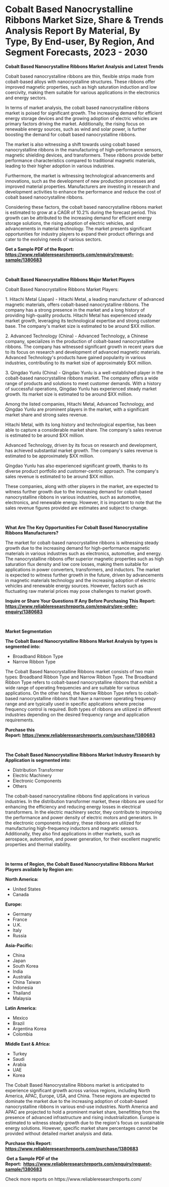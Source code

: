 <p><h1>Cobalt Based Nanocrystalline Ribbons Market Size, Share & Trends Analysis Report By Material, By Type, By End-user, By Region, And Segment Forecasts, 2023 - 2030</h1></p><p><strong>Cobalt Based Nanocrystalline Ribbons Market Analysis and Latest Trends</strong></p>
<p><p>Cobalt based nanocrystalline ribbons are thin, flexible strips made from cobalt-based alloys with nanocrystalline structures. These ribbons offer improved magnetic properties, such as high saturation induction and low coercivity, making them suitable for various applications in the electronics and energy sectors.</p><p>In terms of market analysis, the cobalt based nanocrystalline ribbons market is poised for significant growth. The increasing demand for efficient energy storage devices and the growing adoption of electric vehicles are primary factors driving the market. Additionally, the rising focus on renewable energy sources, such as wind and solar power, is further boosting the demand for cobalt based nanocrystalline ribbons.</p><p>The market is also witnessing a shift towards using cobalt based nanocrystalline ribbons in the manufacturing of high-performance sensors, magnetic shielding devices, and transformers. These ribbons provide better performance characteristics compared to traditional magnetic materials, leading to their higher adoption in various industries.</p><p>Furthermore, the market is witnessing technological advancements and innovations, such as the development of new production processes and improved material properties. Manufacturers are investing in research and development activities to enhance the performance and reduce the cost of cobalt based nanocrystalline ribbons.</p><p>Considering these factors, the cobalt based nanocrystalline ribbons market is estimated to grow at a CAGR of 10.2% during the forecast period. This growth can be attributed to the increasing demand for efficient energy storage solutions, the rising adoption of electric vehicles, and advancements in material technology. The market presents significant opportunities for industry players to expand their product offerings and cater to the evolving needs of various sectors.</p></p>
<p><strong>Get a Sample PDF of the Report:&nbsp; <a href="https://www.reliableresearchreports.com/enquiry/request-sample/1380683">https://www.reliableresearchreports.com/enquiry/request-sample/1380683</a></strong></p>
<p>&nbsp;</p>
<p><strong>Cobalt Based Nanocrystalline Ribbons Major Market Players</strong></p>
<p><p>Cobalt Based Nanocrystalline Ribbons Market Players:</p><p>1. Hitachi Metal (Japan) - Hitachi Metal, a leading manufacturer of advanced magnetic materials, offers cobalt-based nanocrystalline ribbons. The company has a strong presence in the market and a long history of providing high-quality products. Hitachi Metal has experienced steady market growth, leveraging its technological expertise and strong customer base. The company's market size is estimated to be around $XX million.</p><p>2. Advanced Technology (China) - Advanced Technology, a Chinese company, specializes in the production of cobalt-based nanocrystalline ribbons. The company has witnessed significant growth in recent years due to its focus on research and development of advanced magnetic materials. Advanced Technology's products have gained popularity in various industries, contributing to its market size of approximately $XX million.</p><p>3. Qingdao Yunlu (China) - Qingdao Yunlu is a well-established player in the cobalt-based nanocrystalline ribbons market. The company offers a wide range of products and solutions to meet customer demands. With a history of successful operations, Qingdao Yunlu has experienced steady market growth. Its market size is estimated to be around $XX million.</p><p>Among the listed companies, Hitachi Metal, Advanced Technology, and Qingdao Yunlu are prominent players in the market, with a significant market share and strong sales revenue.</p><p>Hitachi Metal, with its long history and technological expertise, has been able to capture a considerable market share. The company's sales revenue is estimated to be around $XX million.</p><p>Advanced Technology, driven by its focus on research and development, has achieved substantial market growth. The company's sales revenue is estimated to be approximately $XX million.</p><p>Qingdao Yunlu has also experienced significant growth, thanks to its diverse product portfolio and customer-centric approach. The company's sales revenue is estimated to be around $XX million.</p><p>These companies, along with other players in the market, are expected to witness further growth due to the increasing demand for cobalt-based nanocrystalline ribbons in various industries, such as automotive, electronics, and renewable energy. However, it is important to note that the sales revenue figures provided are estimates and subject to change.</p></p>
<p>&nbsp;</p>
<p><strong>What Are The Key Opportunities For Cobalt Based Nanocrystalline Ribbons Manufacturers?</strong></p>
<p><p>The market for cobalt-based nanocrystalline ribbons is witnessing steady growth due to the increasing demand for high-performance magnetic materials in various industries such as electronics, automotive, and energy. The nanocrystalline ribbons offer superior magnetic properties such as high saturation flux density and low core losses, making them suitable for applications in power converters, transformers, and inductors. The market is expected to witness further growth in the future, driven by advancements in magnetic materials technology and the increasing adoption of electric vehicles and renewable energy sources. However, factors such as fluctuating raw material prices may pose challenges to market growth.</p></p>
<p><strong>Inquire or Share Your Questions If Any Before Purchasing This Report: <a href="https://www.reliableresearchreports.com/enquiry/pre-order-enquiry/1380683">https://www.reliableresearchreports.com/enquiry/pre-order-enquiry/1380683</a></strong></p>
<p>&nbsp;</p>
<p><strong>Market Segmentation</strong></p>
<p><strong>The Cobalt Based Nanocrystalline Ribbons Market Analysis by types is segmented into:</strong></p>
<p><ul><li>Broadband Ribbon Type</li><li>Narrow Ribbon Type</li></ul></p>
<p><p>The Cobalt Based Nanocrystalline Ribbons market consists of two main types: Broadband Ribbon Type and Narrow Ribbon Type. The Broadband Ribbon Type refers to cobalt-based nanocrystalline ribbons that exhibit a wide range of operating frequencies and are suitable for various applications. On the other hand, the Narrow Ribbon Type refers to cobalt-based nanocrystalline ribbons that have a narrower operating frequency range and are typically used in specific applications where precise frequency control is required. Both types of ribbons are utilized in different industries depending on the desired frequency range and application requirements.</p></p>
<p><strong>Purchase this Report:&nbsp;<a href="https://www.reliableresearchreports.com/purchase/1380683">https://www.reliableresearchreports.com/purchase/1380683</a></strong></p>
<p>&nbsp;</p>
<p><strong>The Cobalt Based Nanocrystalline Ribbons Market Industry Research by Application is segmented into:</strong></p>
<p><ul><li>Distribution Transformer</li><li>Electric Machinery</li><li>Electronic Components</li><li>Others</li></ul></p>
<p><p>The cobalt-based nanocrystalline ribbons find applications in various industries. In the distribution transformer market, these ribbons are used for enhancing the efficiency and reducing energy losses in electrical transformers. In the electric machinery sector, they contribute to improving the performance and power density of electric motors and generators. In the electronic components industry, these ribbons are utilized for manufacturing high-frequency inductors and magnetic sensors. Additionally, they also find applications in other markets, such as aerospace, automotive, and power generation, for their excellent magnetic properties and thermal stability.</p></p>
<p>&nbsp;</p>
<p><strong>In terms of Region, the Cobalt Based Nanocrystalline Ribbons Market Players available by Region are:</strong></p>
<p>
    <p> <strong> North America: </strong>
        <ul>
            <li>United States</li>
            <li>Canada</li>
        </ul>
        </p> 
    <p> <strong> Europe: </strong>
        <ul>
            <li>Germany</li>
            <li>France</li>
            <li>U.K.</li>
            <li>Italy</li>
            <li>Russia</li>
        </ul>
        </p> 
    <p> <strong> Asia-Pacific: </strong>
        <ul>
            <li>China</li>
            <li>Japan</li>
            <li>South Korea</li>
            <li>India</li>
            <li>Australia</li>
            <li>China Taiwan</li>
            <li>Indonesia</li>
            <li>Thailand</li>
            <li>Malaysia</li>
        </ul>
        </p> 
    <p> <strong> Latin America: </strong>
        <ul>
            <li>Mexico</li>
            <li>Brazil</li>
            <li>Argentina Korea</li>
            <li>Colombia</li>
        </ul>
        </p> 
    <p> <strong> Middle East & Africa: </strong>
        <ul>
            <li>Turkey</li>
            <li>Saudi</li>
            <li>Arabia</li>
            <li>UAE</li>
            <li>Korea</li>
        </ul>
    </p>
    </p>
<p><p>The Cobalt Based Nanocrystalline Ribbons market is anticipated to experience significant growth across various regions, including North America, APAC, Europe, USA, and China. These regions are expected to dominate the market due to the increasing adoption of cobalt-based nanocrystalline ribbons in various end-use industries. North America and APAC are projected to hold a prominent market share, benefitting from the presence of advanced infrastructure and rising industrialization. Europe is estimated to witness steady growth due to the region's focus on sustainable energy solutions. However, specific market share percentages cannot be provided without detailed market analysis and data.</p></p>
<p><strong>Purchase this Report: <a href="https://www.reliableresearchreports.com/purchase/1380683">https://www.reliableresearchreports.com/purchase/1380683</a></strong></p>
<p>&nbsp;<strong>Get a Sample PDF of the Report:&nbsp;&nbsp;<a href="https://www.reliableresearchreports.com/enquiry/request-sample/1380683">https://www.reliableresearchreports.com/enquiry/request-sample/1380683</a></strong></p>
<p><strong></strong></p>
<p>Check more reports on https://www.reliableresearchreports.com/</p>